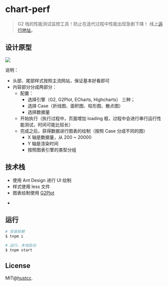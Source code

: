 # chart-perf

> G2 栈的性能测试监控工具！防止在迭代过程中性能出现急剧下降！ 线上[运行地址](https://git.hust.cc/charts-perf/)。


## 设计原型

![](https://cdn.nlark.com/yuque/0/2021/png/86342/1611302802385-2480e366-4d5d-4d61-8f08-331b84cc3161.png)

说明：

 - 头部、尾部样式按照主流网站，保证基本好看即可
 - 内容部分分成两部分：
    - 配置：
      - 选择引擎（G2, G2Plot, ECharts, Highcharts） 三种；
      - 选择 Case（折线图、面积图、柱形图、散点图）
      - 选择数据量
    - 开始执行（执行过程中，页面增加 loading 框，过程中会进行串行运行性能测试，时间可能比较长）
    - 完成之后，获得数据进行图表的绘制（按照 Case 分成不同的图）
      - X 轴是数据量，从 200 ~ 20000
      - Y 轴是渲染时间
      - 按照图表引擎的类型分组


## 技术栈

 - 使用 Ant Design 进行 UI 绘制
 - 样式使用 less 文件
 - 图表绘制使用 [G2Plot](https://github.com/antvis/G2Plot)
 - ~~~性能测试的 Case 使用 iframe 沙箱运行~~~


## 运行

```bash
# 安装依赖
$ tnpm i

# 运行，本地启动
$ tnpm start
```

## License

MIT@[hustcc](https://github.com/hustcc).